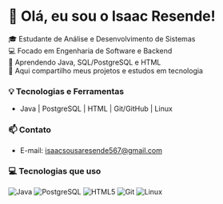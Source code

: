 # 👋 Olá, eu sou o Isaac Resende!

🎓 Estudante de Análise e Desenvolvimento de Sistemas  
💻 Focado em Engenharia de Software e Backend  
🚀 Aprendendo Java, SQL/PostgreSQL e HTML  
📂 Aqui compartilho meus projetos e estudos em tecnologia  

### 💡 Tecnologias e Ferramentas
- Java | PostgreSQL | HTML | Git/GitHub | Linux

### 📫 Contato
- E-mail: isaacsousaresende567@gmail.com

### 💻 Tecnologias que uso
![Java](https://img.shields.io/badge/Java-ED8B00?style=for-the-badge&logo=openjdk&logoColor=white)
![PostgreSQL](https://img.shields.io/badge/PostgreSQL-316192?style=for-the-badge&logo=postgresql&logoColor=white)
![HTML5](https://img.shields.io/badge/HTML5-E34F26?style=for-the-badge&logo=html5&logoColor=white)
![Git](https://img.shields.io/badge/Git-F05032?style=for-the-badge&logo=git&logoColor=white)
![Linux](https://img.shields.io/badge/Linux-FCC624?style=for-the-badge&logo=linux&logoColor=black)
